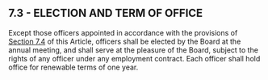 ## **7.3 - ELECTION AND TERM OF OFFICE**

Except those officers appointed in accordance with the provisions of [Section 7.4](https://github.com/ESIPFed/Governance/blob/master/Bylaws/Article%2007%20Officers/7.04%20Subordinate%20officers.md) of this Article, officers shall be elected by the Board at the annual meeting, and shall serve at the pleasure of the Board, subject to the rights of any officer under any employment contract. Each officer shall hold office for renewable terms of one year.
